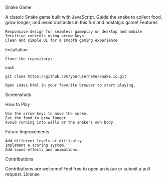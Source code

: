 Snake Game

A classic Snake game built with JavaScript. Guide the snake to collect food, grow longer, and avoid obstacles in this fun and nostalgic game!
Features

    Responsive design for seamless gameplay on desktop and mobile
    Intuitive controls using arrow keys
    Clean and simple UI for a smooth gaming experience

Installation

    Clone the repository:

    bash

    git clone https://github.com/yourusername/Snake.io.git

    Open index.html in your favorite browser to start playing.

Screenshots

How to Play

    Use the arrow keys to move the snake.
    Eat the food to grow longer.
    Avoid running into walls or the snake's own body.

Future Improvements

    Add different levels of difficulty.
    Implement a scoring system.
    Add sound effects and animations.

Contributions

Contributions are welcome! Feel free to open an issue or submit a pull request.
License
